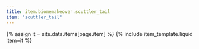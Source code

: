 ```yaml
---
title: item.biomemakeover.scuttler_tail
item: "scuttler_tail"
---
```


{% assign it = site.data.items[page.item] %}
{% include item_template.liquid item=it %}

